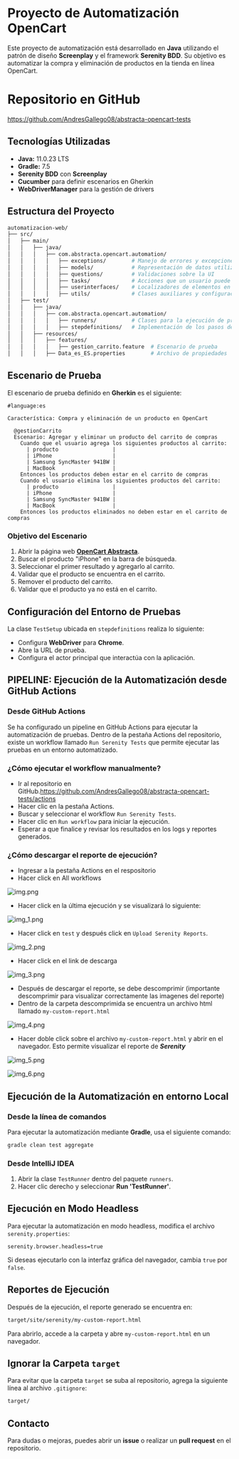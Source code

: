 # Proyecto de Automatización OpenCart

Este proyecto de automatización está desarrollado en **Java** utilizando el patrón de diseño **Screenplay** y el framework **Serenity BDD**. Su objetivo es automatizar la compra y eliminación de productos en la tienda en línea OpenCart.

# Repositorio en GitHub

https://github.com/AndresGallego08/abstracta-opencart-tests

## Tecnologías Utilizadas
- **Java:** 11.0.23 LTS
- **Gradle:** 7.5
- **Serenity BDD** con **Screenplay**
- **Cucumber** para definir escenarios en Gherkin
- **WebDriverManager** para la gestión de drivers

## Estructura del Proyecto
```bash
automatizacion-web/
├── src/
│   ├── main/
│   │   ├── java/
│   │   │   ├── com.abstracta.opencart.automation/ 
│   │   │   │   ├── exceptions/        # Manejo de errores y excepciones personalizadas
│   │   │   │   ├── models/            # Representación de datos utilizados en las pruebas
│   │   │   │   ├── questions/         # Validaciones sobre la UI
│   │   │   │   ├── tasks/             # Acciones que un usuario puede realizar
│   │   │   │   ├── userinterfaces/    # Localizadores de elementos en la página web
│   │   │   │   ├── utils/             # Clases auxiliares y configuraciones
│   ├── test/
│   │   ├── java/
│   │   │   ├── com.abstracta.opencart.automation/
│   │   │   │   ├── runners/           # Clases para la ejecución de pruebas con Cucumber
│   │   │   │   ├── stepdefinitions/   # Implementación de los pasos de prueba
│   │   ├── resources/
│   │   │   ├── features/
│   │   │   │   ├── gestion_carrito.feature  # Escenario de prueba
│   │   │   ├── Data_es_ES.properties        # Archivo de propiedades
```

## Escenario de Prueba
El escenario de prueba definido en **Gherkin** es el siguiente:

```gherkin
#language:es

Característica: Compra y eliminación de un producto en OpenCart

  @gestionCarrito
  Escenario: Agregar y eliminar un producto del carrito de compras
    Cuando que el usuario agrega los siguientes productos al carrito:
      | producto                 |
      | iPhone                   |
      | Samsung SyncMaster 941BW |
      | MacBook                  |
    Entonces los productos deben estar en el carrito de compras
    Cuando el usuario elimina los siguientes productos del carrito:
      | producto                 |
      | iPhone                   |
      | Samsung SyncMaster 941BW |
      | MacBook                  |
    Entonces los productos eliminados no deben estar en el carrito de compras
```

### Objetivo del Escenario
1. Abrir la página web **[OpenCart Abstracta](http://opencart.abstracta.us/)**.
2. Buscar el producto "iPhone" en la barra de búsqueda.
3. Seleccionar el primer resultado y agregarlo al carrito.
4. Validar que el producto se encuentra en el carrito.
5. Remover el producto del carrito.
6. Validar que el producto ya no está en el carrito.

## Configuración del Entorno de Pruebas
La clase `TestSetup` ubicada en `stepdefinitions` realiza lo siguiente:
- Configura **WebDriver** para **Chrome**.
- Abre la URL de prueba.
- Configura el actor principal que interactúa con la aplicación.

## PIPELINE:  Ejecución de la Automatización desde GitHub Actions

### Desde GitHub Actions
Se ha configurado un pipeline en GitHub Actions para ejecutar la automatización de pruebas. 
Dentro de la pestaña Actions del repositorio, existe un workflow llamado `Run Serenity Tests` que permite ejecutar las pruebas en un entorno automatizado.

### ¿Cómo ejecutar el workflow manualmente?
- Ir al repositorio en GitHub.https://github.com/AndresGallego08/abstracta-opencart-tests/actions
- Hacer clic en la pestaña Actions.
- Buscar y seleccionar el workflow `Run Serenity Tests`.
- Hacer clic en `Run workflow` para iniciar la ejecución.
- Esperar a que finalice y revisar los resultados en los logs y reportes generados.

### ¿Cómo descargar el reporte de ejecución?
- Ingresar a la pestaña Actions en el respositorio 
- Hacer click en All workflows

![img.png](img.png)

- Hacer click en la última ejecución y se visualizará lo siguiente:

![img_1.png](img_1.png)

- Hacer click en `test` y después click en `Upload Serenity Reports`.

![img_2.png](img_2.png)

- Hacer click en el link de descarga

![img_3.png](img_3.png)

- Después de descargar el reporte, se debe descomprimir (importante descomprimir para visualizar correctamente las imagenes del reporte) 
- Dentro de la carpeta descomprimida se encuentra un archivo html llamado `my-custom-report.html`

![img_4.png](img_4.png)

- Hacer doble click sobre el archivo `my-custom-report.html` y abrir en el navegador. Esto permite visualizar el reporte de **_Serenity_**

![img_5.png](img_5.png)

![img_6.png](img_6.png)


## Ejecución de la Automatización en entorno Local

### Desde la línea de comandos
Para ejecutar la automatización mediante **Gradle**, usa el siguiente comando:
```sh
gradle clean test aggregate
```

### Desde IntelliJ IDEA
1. Abrir la clase `TestRunner` dentro del paquete `runners`.
2. Hacer clic derecho y seleccionar **Run 'TestRunner'**.

## Ejecución en Modo Headless
Para ejecutar la automatización en modo headless, modifica el archivo `serenity.properties`:

```properties
serenity.browser.headless=true
```
Si deseas ejecutarlo con la interfaz gráfica del navegador, cambia `true` por `false`.

## Reportes de Ejecución
Después de la ejecución, el reporte generado se encuentra en:
```sh
target/site/serenity/my-custom-report.html
```
Para abrirlo, accede a la carpeta y abre `my-custom-report.html` en un navegador.

## Ignorar la Carpeta `target`
Para evitar que la carpeta `target` se suba al repositorio, agrega la siguiente línea al archivo `.gitignore`:

```sh
target/
```

## Contacto
Para dudas o mejoras, puedes abrir un **issue** o realizar un **pull request** en el repositorio.